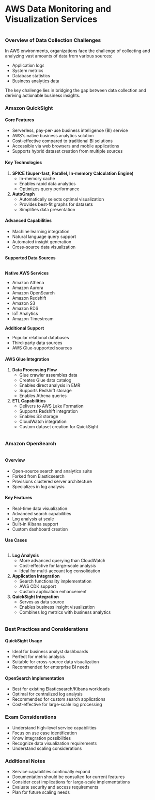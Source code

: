 # AWS Data Monitoring and Visualization Services

<figure><img src="../../../../.gitbook/assets/image (13) (1).png" alt=""><figcaption></figcaption></figure>

### Overview of Data Collection Challenges

In AWS environments, organizations face the challenge of collecting and analyzing vast amounts of data from various sources:

* Application logs
* System metrics
* Database statistics
* Business analytics data

The key challenge lies in bridging the gap between data collection and deriving actionable business insights.

### Amazon QuickSight

#### Core Features

* Serverless, pay-per-use business intelligence (BI) service
* AWS's native business analytics solution
* Cost-effective compared to traditional BI solutions
* Accessible via web browsers and mobile applications
* Supports hybrid dataset creation from multiple sources

#### Key Technologies

1. **SPICE (Super-fast, Parallel, In-memory Calculation Engine)**
   * In-memory cache
   * Enables rapid data analytics
   * Optimizes query performance
2. **AutoGraph**
   * Automatically selects optimal visualization
   * Provides best-fit graphs for datasets
   * Simplifies data presentation

#### Advanced Capabilities

* Machine learning integration
* Natural language query support
* Automated insight generation
* Cross-source data visualization

#### Supported Data Sources

<figure><img src="../../../../.gitbook/assets/image (8) (1).png" alt=""><figcaption></figcaption></figure>

**Native AWS Services**

* Amazon Athena
* Amazon Aurora
* Amazon OpenSearch
* Amazon Redshift
* Amazon S3
* Amazon RDS
* IoT Analytics
* Amazon Timestream

**Additional Support**

* Popular relational databases
* Third-party data sources
* AWS Glue-supported sources

#### AWS Glue Integration

1. **Data Processing Flow**
   * Glue crawler assembles data
   * Creates Glue data catalog
   * Enables direct analysis in EMR
   * Supports Redshift storage
   * Enables Athena queries
2. **ETL Capabilities**
   * Delivers to AWS Lake Formation
   * Supports Redshift integration
   * Enables S3 storage
   * CloudWatch integration
   * Custom dataset creation for QuickSight

<figure><img src="../../../../.gitbook/assets/image (9) (1).png" alt=""><figcaption></figcaption></figure>

### Amazon OpenSearch



<figure><img src="../../../../.gitbook/assets/image (10) (1).png" alt=""><figcaption></figcaption></figure>

#### Overview

* Open-source search and analytics suite
* Forked from Elasticsearch
* Provisions clustered server architecture
* Specializes in log analysis

#### Key Features

* Real-time data visualization
* Advanced search capabilities
* Log analysis at scale
* Built-in Kibana support
* Custom dashboard creation

#### Use Cases

<figure><img src="../../../../.gitbook/assets/image (11) (1).png" alt=""><figcaption></figcaption></figure>

1. **Log Analysis**
   * More advanced querying than CloudWatch
   * Cost-effective for large-scale analysis
   * Ideal for multi-account log consolidation
2. **Application Integration**
   * Search functionality implementation
   * AWS CDK support
   * Custom application enhancement
3. **QuickSight Integration**
   * Serves as data source
   * Enables business insight visualization
   * Combines log metrics with business analytics

<figure><img src="../../../../.gitbook/assets/image (12) (1).png" alt=""><figcaption></figcaption></figure>

### Best Practices and Considerations

#### QuickSight Usage

* Ideal for business analyst dashboards
* Perfect for metric analysis
* Suitable for cross-source data visualization
* Recommended for enterprise BI needs

#### OpenSearch Implementation

* Best for existing Elasticsearch/Kibana workloads
* Optimal for centralized log analysis
* Recommended for custom search applications
* Cost-effective for large-scale log processing

### Exam Considerations

* Understand high-level service capabilities
* Focus on use case identification
* Know integration possibilities
* Recognize data visualization requirements
* Understand scaling considerations

### Additional Notes

* Service capabilities continually expand
* Documentation should be consulted for current features
* Consider cost implications for large-scale implementations
* Evaluate security and access requirements
* Plan for future scaling needs
